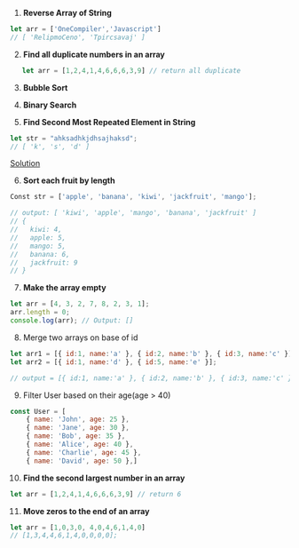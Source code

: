 1.  **Reverse Array of String**
```js
let arr = ['OneCompiler','Javascript']
// [ 'RelipmoCeno', 'Tpircsavaj' ]
```

2. **Find all duplicate numbers in an array**
```js
   let arr = [1,2,4,1,4,6,6,6,3,9] // return all duplicate
```
3. **Bubble Sort**

4. **Binary Search**

5. **Find Second Most Repeated Element in String**   
```js
let str = "ahksadhkjdhsajhaksd"; 
// [ 'k', 's', 'd' ]
```
[Solution](https://github.com/aasif-iqbal/Javascript-In-Depth/blob/master/Problem-Solving/ProblemQuestions.md)

6. **Sort each fruit by length**
```js
Const str = ['apple', 'banana', 'kiwi', 'jackfruit', 'mango'];

// output: [ 'kiwi', 'apple', 'mango', 'banana', 'jackfruit' ]
// {
//   kiwi: 4,
//   apple: 5,
//   mango: 5,
//   banana: 6,
//   jackfruit: 9
// }
```

7. **Make the array empty**
```js
let arr = [4, 3, 2, 7, 8, 2, 3, 1];
arr.length = 0;
console.log(arr); // Output: []
```

8. Merge two arrays on base of id
```js    
let arr1 = [{ id:1, name:'a' }, { id:2, name:'b' }, { id:3, name:'c' }];
let arr2 = [{ id:1, name:'d' }, { id:5, name:'e' }];

// output = [{ id:1, name:'a' }, { id:2, name:'b' }, { id:3, name:'c' }, { id:5, name:'e' }]
```

9. Filter User based on their age(age > 40)
```js
const User = [
    { name: 'John', age: 25 },
    { name: 'Jane', age: 30 },
    { name: 'Bob', age: 35 },
    { name: 'Alice', age: 40 },
    { name: 'Charlie', age: 45 },
    { name: 'David', age: 50 },]
```

10. **Find the second largest number in an array**
```js
let arr = [1,2,4,1,4,6,6,6,3,9] // return 6
```

11. **Move zeros to the end of an array**
```js   
let arr = [1,0,3,0, 4,0,4,6,1,4,0] 
// [1,3,4,4,6,1,4,0,0,0,0];
```   
  
